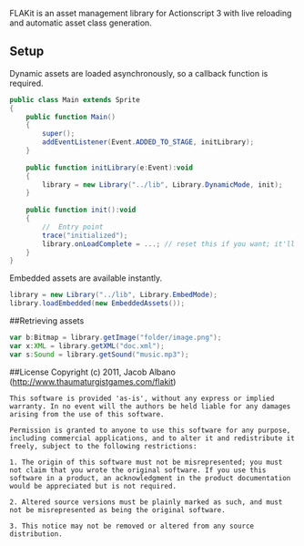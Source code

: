 FLAKit is an asset management library for Actionscript 3 with live reloading and automatic asset class generation.

## Setup

Dynamic assets are loaded asynchronously, so a callback function is required.

```actionscript
public class Main extends Sprite
{
    public function Main()
    {
		super();
        addEventListener(Event.ADDED_TO_STAGE, initLibrary);
	}
	
	public function initLibrary(e:Event):void
	{
		library = new Library("../lib", Library.DynamicMode, init);
	}
	
	public function init():void 
	{
		//	Entry point
		trace("initialized");
		library.onLoadComplete = ...; // reset this if you want; it'll run every time assets are reloaded.
	}
}
```

Embedded assets are available instantly.

```actionscript
library = new Library("../lib", Library.EmbedMode);
library.loadEmbedded(new EmbeddedAssets());
```

##Retrieving assets

```actionscript
var b:Bitmap = library.getImage("folder/image.png");
var x:XML = library.getXML("doc.xml");
var s:Sound = library.getSound("music.mp3");
```

##License
    Copyright (c) 2011, Jacob Albano (http://www.thaumaturgistgames.com/flakit)

    This software is provided 'as-is', without any express or implied warranty. In no event will the authors be held liable for any damages arising from the use of this software.

    Permission is granted to anyone to use this software for any purpose, including commercial applications, and to alter it and redistribute it freely, subject to the following restrictions:

    1. The origin of this software must not be misrepresented; you must not claim that you wrote the original software. If you use this software in a product, an acknowledgment in the product documentation would be appreciated but is not required.

    2. Altered source versions must be plainly marked as such, and must not be misrepresented as being the original software.

    3. This notice may not be removed or altered from any source distribution.
